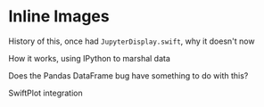 # Inline Images

History of this, once had `JupyterDisplay.swift`, why it doesn't now

How it works, using IPython to marshal data

Does the Pandas DataFrame bug have something to do with this?

SwiftPlot integration
